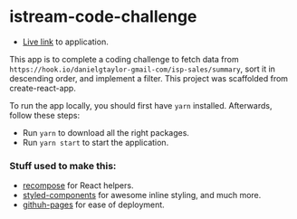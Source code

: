 # istream-code-challenge

 * [Live link](https://jeolim.github.io/istream-code-challenge/) to application.

This app is to complete a coding challenge to fetch data from `https://hook.io/danielgtaylor-gmail-com/isp-sales/summary`,  sort it in descending order, and implement a filter. This project was scaffolded from create-react-app.

To run the app locally, you should first have `yarn` installed. Afterwards, follow these steps:

 * Run `yarn` to download all the right packages.
 * Run `yarn start` to start the application.


### Stuff used to make this:

 * [recompose](https://github.com/acdlite/recompose) for React helpers.
 * [styled-components](http://codemirror.net/) for awesome inline styling, and much more.
 * [githuh-pages](https://pages.github.com/) for ease of deployment.
